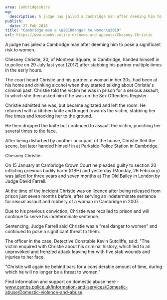 ```yaml
area: Cambridgeshire
og:
  description: A judge has jailed a Cambridge man after deeming him to pose a significant risk to women.
publish:
  date: 27 Feb 2018
title: "Cambridge man a \u2018danger to women\u2019"
url: https://www.cambs.police.uk/news-and-appeals/Chesney-Christie
```

A judge has jailed a Cambridge man after deeming him to pose a significant risk to women.

Chesney Christie, 30, of Montreal Square, in Cambridge, handed himself in to police on 29 July last year (2017) after stabbing his partner multiple times in the early hours.

The court heard Christie and his partner, a woman in her 30s, had been at his home and drinking alcohol when they started talking about Christie's criminal past. Christie told the victim he was in prison for a serious assault, to which she then asked him if he was on the Sex Offenders Register.

Christie admitted he was, but became agitated and left the room. He returned with a kitchen knife and lunged towards the victim, stabbing her five times and knocking her to the ground.

He then dropped the knife but continued to assault the victim, punching her several times to the face.

After being disturbed by another occupant of the house, Christie fled the scene, but later handed himself in at Parkside Police Station in Cambridge.

Chesney Christie

On 15 January at Cambridge Crown Court he pleaded guilty to section 20 inflicting grievous bodily harm (GBH) and yesterday (Monday, 26 February) was jailed for three years and seven months at The Old Bailey in London by Judge David Farrell.

At the time of the incident Christie was on licence after being released from prison just seven months before, after serving an indeterminate sentence for sexual assault and robbery of a woman in Cambridge in 2007.

Due to his previous conviction, Christie was recalled to prison and will continue to serve his indeterminate sentence.

Sentencing, Judge Farrell said Christie was a "real danger to women" and continued to pose a significant threat to them.

The officer in the case, Detective Constable Kevin Sutcliffe, said: "The victim enquired with Christie about his criminal history, which led to an unprovoked and frenzied attack leaving her with five stab wounds and injuries to her face.

"Christie will again be behind bars for a considerable amount of time, during which he will no longer be a threat to women."

Find information and support on domestic abuse here - www.cambs.police.uk/information-and-services/Domestic-abuse/Domestic-violence-and-abuse.
